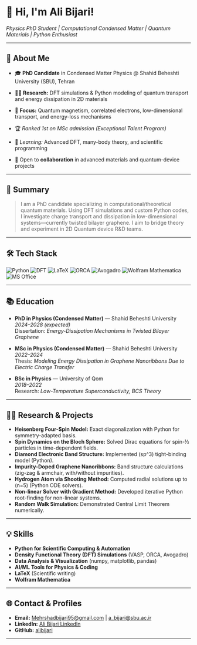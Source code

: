 # 👋 Hi, I'm Ali Bijari!

_Physics PhD Student | Computational Condensed Matter | Quantum Materials | Python Enthusiast_

---

## 🚀 About Me

- 🎓 **PhD Candidate** in Condensed Matter Physics @ Shahid Beheshti University (SBU), Tehran  
- 🧑‍💻 **Research:** DFT simulations & Python modeling of quantum transport and energy dissipation in 2D materials  
- 🧠 **Focus:** Quantum magnetism, correlated electrons, low-dimensional transport, and energy-loss mechanisms  
- 🏆 _Ranked 1st on MSc admission (Exceptional Talent Program)_

- 🌱 _Learning:_ Advanced DFT, many-body theory, and scientific programming  
- 💬 Open to **collaboration** in advanced materials and quantum-device projects

---

## 🎯 Summary

> I am a PhD candidate specializing in computational/theoretical quantum materials. Using DFT simulations and custom Python codes, I investigate charge transport and dissipation in low-dimensional systems—currently twisted bilayer graphene. I aim to bridge theory and experiment in 2D Quantum device R&D teams.

---

## 🛠️ Tech Stack

![Python](https://img.shields.io/badge/-Python-3776AB?style=flat-square&logo=python&logoColor=white)
![DFT](https://img.shields.io/badge/-DFT-blue?style=flat-square)
![LaTeX](https://img.shields.io/badge/-LaTeX-008080?style=flat-square&logo=latex)
![ORCA](https://img.shields.io/badge/-ORCA-4B8BBE?style=flat-square)
![Avogadro](https://img.shields.io/badge/-Avogadro-green?style=flat-square)
![Wolfram Mathematica](https://img.shields.io/badge/-Mathematica-red?style=flat-square)
![MS Office](https://img.shields.io/badge/-MS%20Office-0078D4?style=flat-square)

---

## 📚 Education

- **PhD in Physics (Condensed Matter)** — Shahid Beheshti University  
  _2024–2028 (expected)_  
  Dissertation: _Energy-Dissipation Mechanisms in Twisted Bilayer Graphene_

- **MSc in Physics (Condensed Matter)** — Shahid Beheshti University  
  _2022–2024_  
  Thesis: _Modeling Energy Dissipation in Graphene Nanoribbons Due to Electric Charge Transfer_

- **BSc in Physics** — University of Qom  
  _2018–2022_  
  Research: _Low-Temperature Superconductivity, BCS Theory_

---

## 🧑‍🔬 Research & Projects

- **Heisenberg Four-Spin Model:** Exact diagonalization with Python for symmetry-adapted basis.
- **Spin Dynamics on the Bloch Sphere:** Solved Dirac equations for spin-½ particles in time-dependent fields.
- **Diamond Electronic Band Structure:** Implemented \(sp^3\) tight-binding model (Python).
- **Impurity-Doped Graphene Nanoribbons:** Band structure calculations (zig-zag & armchair, with/without impurities).
- **Hydrogen Atom via Shooting Method:** Computed radial solutions up to \(n=5\) (Python ODE solvers).
- **Non-linear Solver with Gradient Method:** Developed iterative Python root-finding for non-linear systems.
- **Random Walk Simulation:** Demonstrated Central Limit Theorem numerically.

---

## 💡 Skills

- **Python for Scientific Computing & Automation**
- **Density Functional Theory (DFT) Simulations** (VASP, ORCA, Avogadro)
- **Data Analysis & Visualization** (numpy, matplotlib, pandas)
- **AI/ML Tools for Physics & Coding**
- **LaTeX** (Scientific writing)
- **Wolfram Mathematica**

---

## 🌐 Contact & Profiles

- **Email:** Mehrshadbijari95@gmail.com | a_bijari@sbu.ac.ir  
- **LinkedIn:** [Ali Bijari LinkedIn](https://www.linkedin.com/in/ali-bijari-ba401b261)  
- **GitHub:** [alibijari](https://github.com/alibijari)  

---
